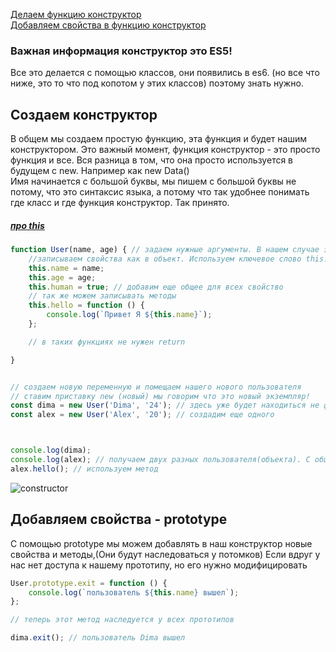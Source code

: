 [Делаем функцию конструктор](#constructor)<br>
[Добавляем свойства в функцию конструктор](#prototype)<br>
### Важная информация конструктор это ES5!
Все это делается с помощью классов, они появились в es6.
(но все что ниже, это то что под копотом у этих классов) поэтому знать нужно.

## <a name ="constructor"> Создаем конструктор </a>
В общем мы создаем простую функцию, эта функция и будет нашим конструктором. 
Это важный момент, функция конструктор - это просто функция и все. Вся разница в том, что она просто используется в будущем с new. Например как new Data()<br>
Имя начинается с большой буквы, мы пишем с большой буквы не потому, что это синтаксис языка, а потому что так удобнее понимать где класс и где функция конструктор. Так принято.
##### [про this](https://github.com/Aquariids/MyJS/blob/main/app/Programming/Basic%20js/context%20(this).md)<br>
```javaScript
function User(name, age) { // задаем нужные аргументы. В нашем случае это имя и возраст пользователя
    //записываем свойства как в объект. Используем ключевое слово this.
    this.name = name;
    this.age = age;
    this.human = true; // добавим еще общее для всех свойство
    // так же можем записывать методы
    this.hello = function () {
        console.log(`Привет Я ${this.name}`);
    };

    // в таких функциях не нужен return

}


// создаем новую переменную и помещаем нашего нового пользователя
// ставим приставку new (новый) мы говорим что это новый экземпляр!
const dima = new User('Dima', '24'); // здесь уже будет находиться не функция, а объект
const alex = new User('Alex', '20'); // создадим еще одного



console.log(dima);
console.log(alex); // получаем двух разных пользователя(объекта). С общим свойством human
alex.hello(); // используем метод 
```
![constructor](https://github.com/Aquariids/MyJS/blob/main/app/img/constructor.png)<br>

## <a name="prototype"> Добавляем свойства - prototype </a>
С помощью prototype мы можем добавлять в наш конструктор новые свойства и методы,(Они будут наследоваться у потомков)
Если вдруг у нас нет доступа к нашему прототипу, но его нужно модифицировать
```javaScript
User.prototype.exit = function () {
    console.log(`пользователь ${this.name} вышел`);
};

// теперь этот метод наследуется у всех прототипов

dima.exit(); // пользователь Dima вышел
```

